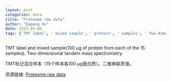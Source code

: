 ```yaml
---
layout: post
categories: data
title: "Proteome raw data"
author: "Dapeng Xu"
date: 2023-03-06
tags: ['TMT label', ' mixed sample', ' protein', ' samples', ' Two-dimensional tandem mass spectrometry']
---
```


TMT label and mixed sample(100 μg of protein from each of the 15 samples). Two-dimensional tandem mass spectrometry.

TMT标记混合样本（15个样本各100 μg蛋白质）。二维串联质谱。

资源链接: [Proteome raw data](https://doi.org/10.57760/sciencedb.07631)
